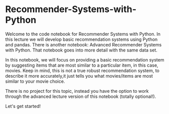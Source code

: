 # Recommender-Systems-with-Python

Welcome to the code notebook for Recommender Systems with Python. In this lecture we will develop basic recommendation systems using Python and pandas. There is another notebook: Advanced Recommender Systems with Python. That notebook goes into more detail with the same data set.

In this notebook, we will focus on providing a basic recommendation system by suggesting items that are most similar to a particular item, in this case, movies. Keep in mind, this is not a true robust recommendation system, to describe it more accurately,it just tells you what movies/items are most similar to your movie choice.

There is no project for this topic, instead you have the option to work through the advanced lecture version of this notebook (totally optional!).

Let's get started!
